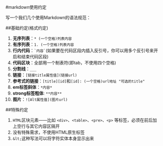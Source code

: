 ﻿#markdown使用约定

写一个我们几个使用Markdown的语法规范：

##基础约定(格式约定)

1. **无序列表**：`* (一个空格)列表内容`
2. **有序列表**：`1. (一个空格)列表内容`
3. **行内代码**：`` `内容` ``(如果要在代码区段内插入反引号，你可以用多个反引号来开启和结束代码区段)
4. **代码区块**：全部用一个制表符(即tab，不使用四个空格)
5. **分割线**：`___`
6. **链接**：`[链接title属性值](链接url)`
7. **参考式的链接**：`[title][id]`和`[id]: (一个空格)url地址 "可选的title"`
8. **em标签斜体**：` *内容* `
9. **strong标签粗体**: ` **内容** `
10. **图片**：`![Alt属性值](图片url)`

##特殊约定

1. `HTML`区块元素――比如 `<div>`、`<table>`、`<pre>`、`<p>` 等标签，必须在前后加上空行与其它内容区隔开
2. 没有特殊需求，不使用HTML原生标签
3. `&lt;`这种写法可以将字符实体本身显示出来
